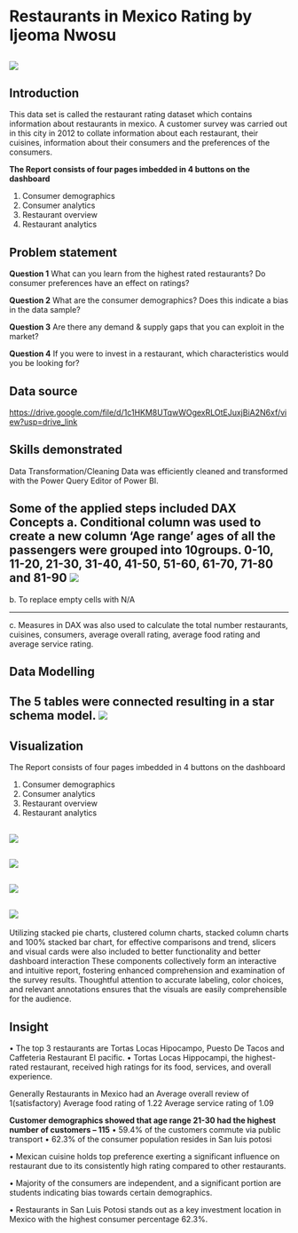 # Restaurants in Mexico Rating by Ijeoma Nwosu
![](food.jpg)
---
## Introduction
This data set is called the restaurant rating dataset which contains information about restaurants in
mexico. A customer survey was carried out in this city in 2012 to collate information about each
restaurant, their cuisines, information about their consumers and the preferences of the consumers.

**The Report consists of four pages imbedded in 4 buttons on the dashboard**
1.	Consumer demographics
2.	Consumer analytics
3.	Restaurant overview
4.	Restaurant analytics

## Problem statement

**Question 1**
What can you learn from the highest rated restaurants? Do consumer preferences have an effect on
ratings?

**Question 2**
What are the consumer demographics? Does this indicate a bias in the data sample?

**Question 3**
Are there any demand & supply gaps that you can exploit in the market?

**Question 4**
If you were to invest in a restaurant, which characteristics would you be looking for?

## Data  source
https://drive.google.com/file/d/1c1HKM8UTqwWOgexRLOtEJuxjBiA2N6xf/view?usp=drive_link 

## Skills demonstrated
Data Transformation/Cleaning Data was efficiently cleaned and transformed with the Power Query Editor of Power BI.

**Some of the applied steps included DAX Concepts**
a.	**Conditional column** was used to create a new column ‘Age range’ ages of all the passengers were grouped into 10groups. 0-10, 11-20, 21-30, 31-40, 41-50, 51-60, 61-70, 71-80 and 81-90
![](agerange.png)
---
b.	To replace empty cells with N/A 
________________________________________
c.	Measures in DAX was also used to calculate the total number restaurants, cuisines, consumers, average overall rating, average food rating and average service rating.

## Data Modelling
The 5 tables were connected resulting in a star schema model.
![](model.png)
---

## Visualization 
The Report consists of four pages imbedded in 4 buttons on the dashboard
1.	Consumer demographics
2.	Consumer analytics
3.	Restaurant overview
4.	Restaurant analytics

![](custdem.png)
---
![](custana.png)
---
![](restana.png)
---
![](Restrev.png)
---

Utilizing stacked pie charts, clustered column charts, stacked column charts and 100% stacked bar chart, for effective comparisons and trend, slicers and visual cards were also included to better functionality and better dashboard interaction These components collectively form an interactive and intuitive report, fostering enhanced comprehension and examination of the survey results. Thoughtful attention to accurate labeling, color choices, and relevant annotations ensures that the visuals are easily comprehensible for the audience.

## Insight
•	The top 3 restaurants are Tortas Locas Hipocampo, Puesto De Tacos and Caffeteria Restaurant El pacific.
•	Tortas Locas Hippocampi, the highest-rated restaurant, received high ratings for its food, services, and overall experience. 

Generally Restaurants in Mexico had an 
Average overall review of 1(satisfactory)
Average food rating of 1.22
Average service rating of 1.09

 **Customer demographics showed that age range 21-30 had the highest number of customers – 115**
•	59.4% of the customers commute via public transport
•	62.3% of the consumer population resides in San luis potosi 

•	Mexican cuisine holds top preference exerting a significant influence on restaurant due to its consistently high rating compared to other restaurants.

•	Majority of the consumers are independent, and a significant portion are students indicating bias towards certain demographics.

•	Restaurants in San Luis Potosi stands out as a key investment location in Mexico with the highest consumer percentage 62.3%.

